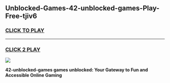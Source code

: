 
## Unblocked-Games-42-unblocked-games-Play-Free-tjiv6
<h3>
<a href="https://premium76.site?title=42-unblocked-games&ref=18A">CLICK TO PLAY</a></h3>
<hr>

<h3>
<a href="https://premium76.site?title=42-unblocked-games&ref=18A">CLICK 2 PLAY</a>
  
</h3>

<a href="https://premium76.site?title=42-unblocked-games&ref=18A"><img src="https://clearcache.store/games.png"></a>


**42-unblocked-games games unblocked: Your Gateway to Fun and Accessible Online Gaming**

